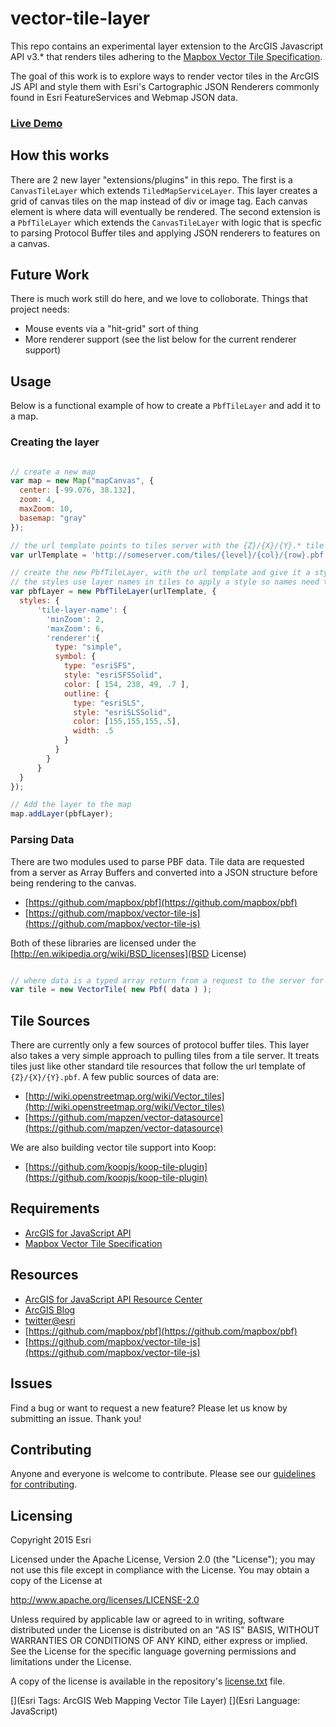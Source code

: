 # vector-tile-layer

This repo contains an experimental layer extension to the ArcGIS Javascript API v3.\* that renders tiles adhering to the [Mapbox Vector Tile Specification](https://github.com/mapbox/vector-tile-spec). 

The goal of this work is to explore ways to render vector tiles in the ArcGIS JS API and style them with Esri's Cartographic JSON Renderers commonly found in Esri FeatureServices and Webmap JSON data.

### [Live Demo](http://arcgis.github.io/vector-tile-layer/examples/index.html)

## How this works

There are 2 new layer "extensions/plugins" in this repo. The first is a `CanvasTileLayer` which extends `TiledMapServiceLayer`. This layer creates a grid of canvas tiles on the map instead of div or image tag. Each canvas element is where data will eventually be rendered. The second extension is a `PbfTileLayer` which extends the `CanvasTileLayer` with logic that is specfic to parsing Protocol Buffer tiles and applying JSON renderers to features on a canvas.

## Future Work 

There is much work still do here, and we love to colloborate. Things that project needs: 

* Mouse events via a "hit-grid" sort of thing
* More renderer support (see the list below for the current renderer support) 


## Usage 

Below is a functional example of how to create a `PbfTileLayer` and add it to a map.

### Creating the layer

```javascript

// create a new map
var map = new Map("mapCanvas", {
  center: [-99.076, 38.132],
  zoom: 4,
  maxZoom: 10,
  basemap: "gray"
});

// the url template points to tiles server with the {Z}/{X}/{Y}.* tile structure.
var urlTemplate = 'http://someserver.com/tiles/{level}/{col}/{row}.pbf';

// create the new PbfTileLayer, with the url template and give it a style
// the styles use layer names in tiles to apply a style so names need to match 
var pbfLayer = new PbfTileLayer(urlTemplate, {
  styles: { 
      'tile-layer-name': {
        'minZoom': 2,
        'maxZoom': 6,
        'renderer':{
          type: "simple",
          symbol: {
            type: "esriSFS",
            style: "esriSFSSolid",
            color: [ 154, 238, 49, .7 ],
            outline: {
              type: "esriSLS",
              style: "esriSLSSolid",
              color: [155,155,155,.5],
              width: .5
            }
          }
        }
      }
  }
});

// Add the layer to the map
map.addLayer(pbfLayer);
```

### Parsing Data

There are two modules used to parse PBF data. Tile data are requested from a server as Array Buffers and converted into a JSON structure before being rendering to the canvas. 

* [https://github.com/mapbox/pbf](https://github.com/mapbox/pbf)
* [https://github.com/mapbox/vector-tile-js](https://github.com/mapbox/vector-tile-js)

Both of these libraries are licensed under the [http://en.wikipedia.org/wiki/BSD_licenses](BSD License)

```javascript

// where data is a typed array return from a request to the server for a tile
var tile = new VectorTile( new Pbf( data ) );

```


## Tile Sources

There are currently only a few sources of protocol buffer tiles. This layer also takes a very simple approach to pulling tiles from a tile server. It treats tiles just like other standard tile resources that follow the url template of `{Z}/{X}/{Y}.pbf`. A few public sources of data are: 

* [http://wiki.openstreetmap.org/wiki/Vector_tiles](http://wiki.openstreetmap.org/wiki/Vector_tiles)
* [https://github.com/mapzen/vector-datasource](https://github.com/mapzen/vector-datasource) 

We are also building vector tile support into Koop: 

* [https://github.com/koopjs/koop-tile-plugin](https://github.com/koopjs/koop-tile-plugin)

## Requirements

* [ArcGIS for JavaScript API](https://developers.arcgis.com/javascript/)
* [Mapbox Vector Tile Specification](https://github.com/mapbox/vector-tile-spec)

## Resources

* [ArcGIS for JavaScript API Resource Center](https://developers.arcgis.com/javascript/)
* [ArcGIS Blog](http://blogs.esri.com/esri/arcgis/)
* [twitter@esri](http://twitter.com/esri)
* [https://github.com/mapbox/pbf](https://github.com/mapbox/pbf)
* [https://github.com/mapbox/vector-tile-js](https://github.com/mapbox/vector-tile-js)

## Issues

Find a bug or want to request a new feature?  Please let us know by submitting an issue.  Thank you!

## Contributing

Anyone and everyone is welcome to contribute. Please see our [guidelines for contributing](https://github.com/esri/contributing).

## Licensing
Copyright 2015 Esri

Licensed under the Apache License, Version 2.0 (the "License");
you may not use this file except in compliance with the License.
You may obtain a copy of the License at

   http://www.apache.org/licenses/LICENSE-2.0

Unless required by applicable law or agreed to in writing, software
distributed under the License is distributed on an "AS IS" BASIS,
WITHOUT WARRANTIES OR CONDITIONS OF ANY KIND, either express or implied.
See the License for the specific language governing permissions and
limitations under the License.

A copy of the license is available in the repository's [license.txt]( ./license.txt) file.

[](Esri Tags: ArcGIS Web Mapping Vector Tile Layer)
[](Esri Language: JavaScript)
